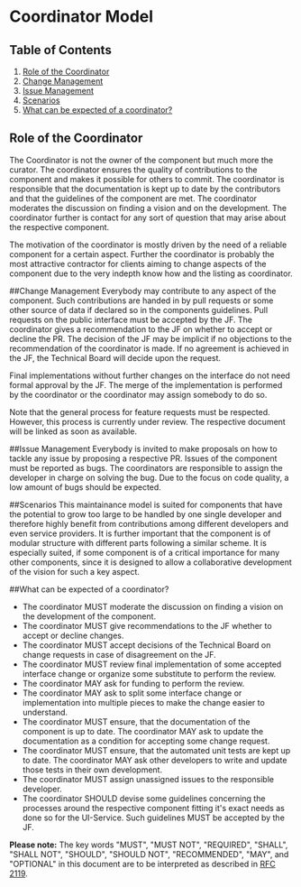 # Coordinator Model

## Table of Contents

<!-- MarkdownTOC depth=0 autolink="true" bracket="round" autoanchor="true" style="ordered" indent="   " -->
1. [Role of the Coordinator](#role-of-a-coordinator)
1. [Change Management](#change-management)
1. [Issue Management](#issue-management)
1. [Scenarios](#scenarios)
1. [What can be expected of a coordinator?](#expectations)


<!-- /MarkdownTOC -->
<a name="role-of-a-coordinator"></a>
## Role of the Coordinator

The Coordinator is not the owner of the component but much more the curator. 
The coordinator ensures the quality of contributions to the component 
and makes it possible for others to commit. The coordinator is responsible 
that the documentation is kept up to date by the contributors and that the 
guidelines of the component are met. The coordinator moderates the discussion on 
finding a vision and on the development. The coordinator further is contact 
for any sort of question that may arise about the respective component.

The motivation of the coordinator is mostly driven by the need of a 
reliable component for a certain aspect. Further the coordinator is 
probably the most attractive contractor for clients aiming to change 
aspects of the component due to the very indepth know how and the 
listing as coordinator.

<a name="change-management"></a>
##Change Management
Everybody may contribute to any aspect of the component. Such contributions 
are handed in by pull requests or some other source of data if declared so in the components guidelines. 
Pull requests on the public interface must be accepted by the JF. The coordinator gives a 
recommendation to the JF on whether to accept or decline the PR. The decision of the JF may 
be implicit if no objections to the recommendation of the coordinator is made. If no agreement 
is achieved in the JF, the Technical Board will decide upon the request.

Final implementations without further changes on the interface do not need 
formal approval by the JF. The merge of the implementation is performed 
by the coordinator or the coordinator may assign somebody to do so.

Note that the general process for feature requests must be respected. However,
this process is currently under review. The respective document will be linked as soon
as available.

<a name="issue-management"></a>
##Issue Management
Everybody is invited to make proposals on how to tackle any issue by proposing 
a respective PR. Issues of the component must be reported as bugs. The coordinators 
are responsible to assign the developer in charge on solving the bug. Due to the focus 
on code quality, a low amount of bugs should be expected.

<a name="scenarios"></a>
##Scenarios
This maintainance model is suited for components that have the potential 
to grow too large to be handled by one single developer and therefore highly 
benefit from contributions among different developers and even service providers. 
It is further important that the component is of modular structure with different 
parts following a similar scheme. It is especially suited, if some component is 
of a critical importance for many other components, since it is designed to allow 
a collaborative development of the vision for such a key aspect.

<a name="expectations"></a>
##What can be expected of a coordinator?
* The coordinator MUST moderate the discussion on finding a vision on 
the development of the component.
* The coordinator MUST give recommendations to the JF whether to accept 
or decline changes.
* The coordinator MUST accept decisions of the Technical Board on change 
requests in case of disagreement on the JF.
* The coordinator MUST review final implementation of some accepted 
interface change or organize some substitute to perform the review.
* The coordinator MAY ask for funding to perform the review.
* The coordinator MAY ask to split some interface change or implementation 
into multiple pieces to make the change easier to understand.
* The coordinator MUST ensure, that the documentation of the component is 
up to date. The coordinator MAY ask to update the documentation as a condition 
for accepting some change request.
* The coordinator MUST ensure, that the automated unit tests are kept up 
to date. The coordinator MAY ask other developers to write and update those 
tests in their own development.
* The coordinator MUST assign unassigned issues to the responsible developer.
* The coordinator SHOULD devise some guidelines concerning the processes 
around the respective component fitting it's exact needs as done so for the 
UI-Service. Such guidelines MUST be accepted by the JF.

**Please note:** The key words "MUST", "MUST NOT", "REQUIRED", "SHALL", 
"SHALL NOT", "SHOULD", "SHOULD NOT", "RECOMMENDED",  "MAY", and  "OPTIONAL" 
in this document are to be interpreted as described in [RFC 2119](https://www.ietf.org/rfc/rfc2119.txt).
